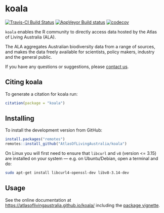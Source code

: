 
<!-- README.md is generated from README.Rmd. Please edit that file -->

# koala

[![Travis-CI Build
Status](https://travis-ci.com/AtlasOfLivingAustralia/koala.svg?branch=master)](https://travis-ci.com/AtlasOfLivingAustralia/koala)
[![AppVeyor Build
status](https://ci.appveyor.com/api/projects/status/g9pudc4l7053w4vn/branch/master?svg=true)](https://ci.appveyor.com/project/PeggyNewman/ala4r/branch/master)
[![codecov](https://codecov.io/gh/AtlasOfLivingAustralia/koala/branch/master/graph/badge.svg)](https://codecov.io/gh/AtlasOfLivingAustralia/koala)

<code>koala</code> enables the R community to directly access data hosted by the
Atlas of Living Australia (ALA).

The ALA aggregates Australian biodiversity data from a range of sources,
and makes the data freely available for scientists, policy makers,
industry and the general public.

If you have any questions or suggestions, please [contact
us](mailto:support@ala.org.au).

## Citing koala

To generate a citation for koala run:

``` r
citation(package = "koala")
```

## Installing

To install the development version from GitHub:

``` r
install.packages("remotes")
remotes::install_github("AtlasOfLivingAustralia/koala")
```

On Linux you will first need to ensure that `libcurl` and `v8` (version
\<= 3.15) are installed on your system — e.g. on Ubuntu/Debian, open a
terminal and do:

``` sh
sudo apt-get install libcurl4-openssl-dev libv8-3.14-dev
```

## Usage

See the online documentation at
<https://atlasoflivingaustralia.github.io/koala/> including the [package
vignette](https://atlasoflivingaustralia.github.io/koala/articles/koala.html).
